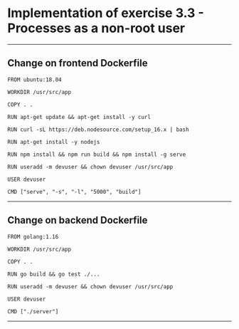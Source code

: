 # Implementation of exercise 3.3 - Processes as a non-root user
___
## Change on __frontend__ Dockerfile
```docker
FROM ubuntu:18.04

WORKDIR /usr/src/app

COPY . .

RUN apt-get update && apt-get install -y curl

RUN curl -sL https://deb.nodesource.com/setup_16.x | bash

RUN apt-get install -y nodejs

RUN npm install && npm run build && npm install -g serve

RUN useradd -m devuser && chown devuser /usr/src/app

USER devuser

CMD ["serve", "-s", "-l", "5000", "build"]
```
___
## Change on __backend__ Dockerfile

```docker
FROM golang:1.16

WORKDIR /usr/src/app

COPY . .

RUN go build && go test ./... 

RUN useradd -m devuser && chown devuser /usr/src/app

USER devuser

CMD ["./server"]
```
___

